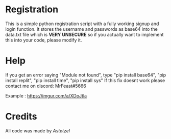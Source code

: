 # Registration
This is a simple python registration script with a fully working signup and login function. It stores the username and passwords as base64 into the data.txt file which is **VERY UNSECURE** so if you actually want to implement this into your code, please modify it.
# Help
If you get an error saying "Module not found", type "pip install base64", "pip install replit", "pip install time", "pip install sys"
If this fix doesnt work please contact me on discord: MrFeast#5666

Example : https://imgur.com/a/XDoJtla
# Credits
All code was made by *Astetzel*
